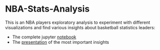# NBA-Stats-Analysis
This is an NBA players exploratory analysis to experiment with different visualizations and find various insights about basketball statistics leaders:

* The complete jupyter [notebook](https://github.com/stef4k/NBA-Stats-Analysis/blob/main/notebook%20analysis.ipynb)
* The [presentation](https://github.com/stef4k/NBA-Stats-Analysis/blob/main/Presentation.pdf) of the most important insights
